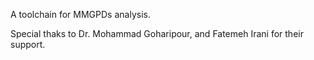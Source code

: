 A toolchain for MMGPDs analysis.


Special thaks to Dr. Mohammad Goharipour, and Fatemeh Irani for their support.
